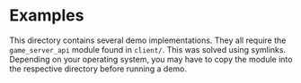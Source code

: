 # Examples

This directory contains several demo implementations. They all require the `game_server_api` module found in `client/`. This was solved using symlinks. Depending on your operating system, you may have to copy the module into the respective directory before running a demo.
